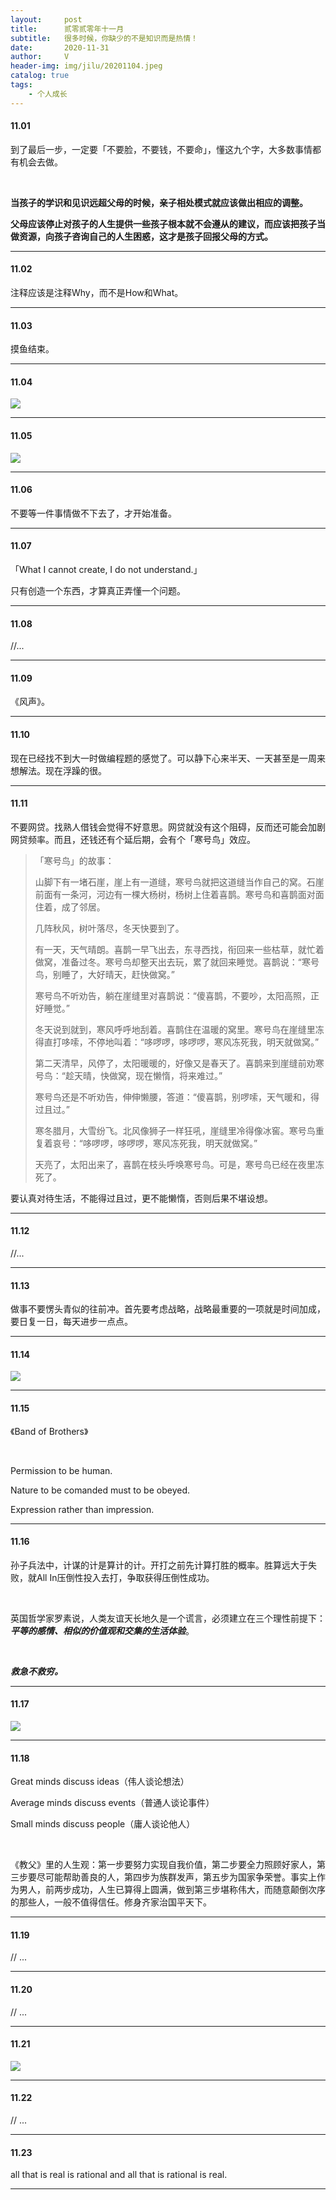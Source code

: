 ```yaml
---
layout:     post
title:      贰零贰零年十一月
subtitle:   很多时候，你缺少的不是知识而是热情！
date:       2020-11-31
author:     V
header-img: img/jilu/20201104.jpeg
catalog: true
tags:
    - 个人成长
---
```


#### 11.01

到了最后一步，一定要「不要脸，不要钱，不要命」，懂这九个字，大多数事情都有机会去做。

<br />

**当孩子的学识和见识远超父母的时候，亲子相处模式就应该做出相应的调整。**

**父母应该停止对孩子的人生提供一些孩子根本就不会遵从的建议，而应该把孩子当做资源，向孩子咨询自己的人生困惑，这才是孩子回报父母的方式。**

---

#### 11.02

注释应该是注释Why，而不是How和What。

---

#### 11.03

摸鱼结束。

---

#### 11.04

![](/img/jilu/20201104.jpeg)

---

#### 11.05

![](/img/jilu/20201105.jpeg)

---

#### 11.06

不要等一件事情做不下去了，才开始准备。

---

#### 11.07

「What I cannot create, I do not understand.」

只有创造一个东西，才算真正弄懂一个问题。

---

#### 11.08

//...

---

#### 11.09

《风声》。

---

#### 11.10

现在已经找不到大一时做编程题的感觉了。可以静下心来半天、一天甚至是一周来想解法。现在浮躁的很。

---

#### 11.11

不要网贷。找熟人借钱会觉得不好意思。网贷就没有这个阻碍，反而还可能会加剧网贷频率。而且，还钱还有个延后期，会有个「寒号鸟」效应。

>「寒号鸟」的故事：
>
>山脚下有一堵石崖，崖上有一道缝，寒号鸟就把这道缝当作自己的窝。石崖前面有一条河，河边有一棵大杨树，杨树上住着喜鹊。寒号鸟和喜鹊面对面住着，成了邻居。
>
>几阵秋风，树叶落尽，冬天快要到了。
>
>有一天，天气晴朗。喜鹊一早飞出去，东寻西找，衔回来一些枯草，就忙着做窝，准备过冬。寒号鸟却整天出去玩，累了就回来睡觉。喜鹊说：“寒号鸟，别睡了，大好晴天，赶快做窝。”
>
>寒号鸟不听劝告，躺在崖缝里对喜鹊说：“傻喜鹊，不要吵，太阳高照，正好睡觉。”
>
>冬天说到就到，寒风呼呼地刮着。喜鹊住在温暖的窝里。寒号鸟在崖缝里冻得直打哆嗦，不停地叫着：“哆啰啰，哆啰啰，寒风冻死我，明天就做窝。”
>
>第二天清早，风停了，太阳暖暖的，好像又是春天了。喜鹊来到崖缝前劝寒号鸟：“趁天晴，快做窝，现在懒惰，将来难过。”
>
>寒号鸟还是不听劝告，伸伸懒腰，答道：“傻喜鹊，别啰嗦，天气暖和，得过且过。”
>
>寒冬腊月，大雪纷飞。北风像狮子一样狂吼，崖缝里冷得像冰窖。寒号鸟重复着哀号：“哆啰啰，哆啰啰，寒风冻死我，明天就做窝。”
>
>天亮了，太阳出来了，喜鹊在枝头呼唤寒号鸟。可是，寒号鸟已经在夜里冻死了。

要认真对待生活，不能得过且过，更不能懒惰，否则后果不堪设想。

---

#### 11.12

//...

---

#### 11.13

做事不要愣头青似的往前冲。首先要考虑战略，战略最重要的一项就是时间加成，要日复一日，每天进步一点点。

---

#### 11.14

![](/img/jilu/20201114.jpeg)

---

#### 11.15

《Band of Brothers》

<br />

Permission to be human.

Nature to be comanded must to be obeyed.

Expression rather than impression.

---

#### 11.16

孙子兵法中，计谋的计是算计的计。开打之前先计算打胜的概率。胜算远大于失败，就All In压倒性投入去打，争取获得压倒性成功。

<br />

英国哲学家罗素说，人类友谊天长地久是一个谎言，必须建立在三个理性前提下：***平等的感情、相似的价值观和交集的生活体验***。

<br />

***救急不救穷。***

---

#### 11.17

![](/img/jilu/20201117.jpeg)

---

#### 11.18

Great minds discuss ideas（伟人谈论想法）

Average minds discuss events（普通人谈论事件）

Small minds discuss people（庸人谈论他人）

<br />

《教父》里的人生观：第一步要努力实现自我价值，第二步要全力照顾好家人，第三步要尽可能帮助善良的人，第四步为族群发声，第五步为国家争荣誉。事实上作为男人，前两步成功，人生已算得上圆满，做到第三步堪称伟大，而随意颠倒次序的那些人，一般不值得信任。修身齐家治国平天下。

---

#### 11.19

// ...

---

#### 11.20

// ...

---

#### 11.21

![](/img/jilu/20201121.png)

---

#### 11.22

// ...

---

#### 11.23

all that is real is rational and all that is rational is real.



---